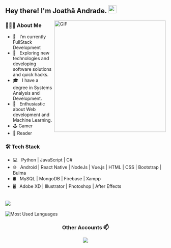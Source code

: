
<h2> Hey there! I'm Joathã Andrade. <img src="https://github.com/souvikguria98/souvikguria98/blob/master/Hi.gif" width="25"></h2>
<img align="right" alt="GIF" src="https://i.pinimg.com/originals/8b/35/fe/8b35fef55fba1a201c9c7a11d3ec3d64.gif" width="350"/>

<h3> 👨🏻‍💻 About Me </h3>

- 🔭 &nbsp; I’m currently FullStack Development
- 🤔 &nbsp; Exploring new technologies and developing software solutions and quick hacks.
- 🎓 &nbsp; I have a degree in Systems Analysis and Development.
- 🌱 &nbsp; Enthusiastic about Web development and Machine Learning.
- 🕹️ Gamer
- 📕 Reader

<h3>🛠 Tech Stack</h3>

- 💻 &nbsp; Python | JavaScript | C# 
- 🌐 &nbsp; Android | React Native | NodeJs | Vue.js | HTML | CSS | Bootstrap | Bulma 
- 🛢 &nbsp; MySQL | MongoDB | Firebase | Xampp 
- 🖥 &nbsp; Adobe XD | Illustrator | Photoshop | After Effects<br><br>

<p align="center">
 
<img src="https://github-readme-stats.vercel.app/api?username=joatha&show_icons=true&theme=radical"><br><br>
<img src = "https://github-readme-stats.vercel.app/api/top-langs/?username=joatha&show_icons=true&layout=compact&theme=great-gatsby" alt="Most Used Languages">
</p>

<h3 align="center"> Other Accounts 📫 </h3>
<p align="center">
<a href="https://www.linkedin.com/in/joatha//"><img src="https://img.shields.io/badge/linkedin-%230077B5.svg?&style=for-the-badge&logo=linkedin&logoColor=white"/>
</p>





